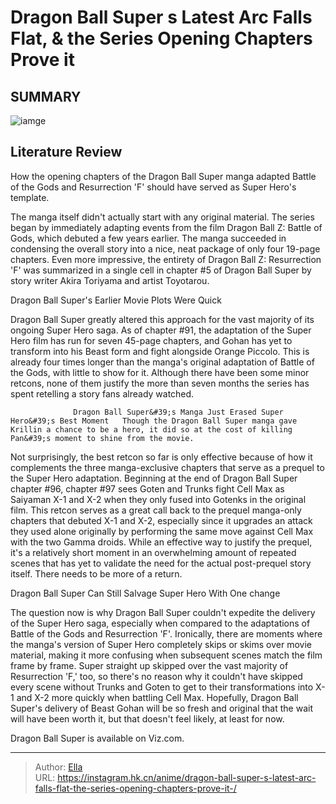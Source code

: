 # Dragon Ball Super s Latest Arc Falls Flat, &amp; the Series  Opening Chapters Prove it 


## SUMMARY 

![iamge](https://static1.srcdn.com/wordpress/wp-content/uploads/2023/09/resurrection-f-movie-poster.jpg)

## Literature Review

How the opening chapters of the Dragon Ball Super manga adapted Battle of the Gods and Resurrection &#39;F&#39; should have served as Super Hero&#39;s template.





The manga itself didn&#39;t actually start with any original material. The series began by immediately adapting events from the film Dragon Ball Z: Battle of Gods, which debuted a few years earlier. The manga succeeded in condensing the overall story into a nice, neat package of only four 19-page chapters. Even more impressive, the entirety of Dragon Ball Z: Resurrection &#39;F&#39; was summarized in a single cell in chapter #5 of Dragon Ball Super by story writer Akira Toriyama and artist Toyotarou.





 Dragon Ball Super&#39;s Earlier Movie Plots Were Quick 
          

Dragon Ball Super greatly altered this approach for the vast majority of its ongoing Super Hero saga. As of chapter #91, the adaptation of the Super Hero film has run for seven 45-page chapters, and Gohan has yet to transform into his Beast form and fight alongside Orange Piccolo. This is already four times longer than the manga&#39;s original adaptation of Battle of the Gods, with little to show for it. Although there have been some minor retcons, none of them justify the more than seven months the series has spent retelling a story fans already watched.

                  Dragon Ball Super&#39;s Manga Just Erased Super Hero&#39;s Best Moment   Though the Dragon Ball Super manga gave Krillin a chance to be a hero, it did so at the cost of killing Pan&#39;s moment to shine from the movie.   




Not surprisingly, the best retcon so far is only effective because of how it complements the three manga-exclusive chapters that serve as a prequel to the Super Hero adaptation. Beginning at the end of Dragon Ball Super chapter #96, chapter #97 sees Goten and Trunks fight Cell Max as Saiyaman X-1 and X-2 when they only fused into Gotenks in the original film. This retcon serves as a great call back to the prequel manga-only chapters that debuted X-1 and X-2, especially since it upgrades an attack they used alone originally by performing the same move against Cell Max with the two Gamma droids. While an effective way to justify the prequel, it&#39;s a relatively short moment in an overwhelming amount of repeated scenes that has yet to validate the need for the actual post-prequel story itself. There needs to be more of a return.



 Dragon Ball Super Can Still Salvage Super Hero With One change 
          




The question now is why Dragon Ball Super couldn&#39;t expedite the delivery of the Super Hero saga, especially when compared to the adaptations of Battle of the Gods and Resurrection &#39;F&#39;. Ironically, there are moments where the manga&#39;s version of Super Hero completely skips or skims over movie material, making it more confusing when subsequent scenes match the film frame by frame. Super straight up skipped over the vast majority of Resurrection &#39;F,&#39; too, so there&#39;s no reason why it couldn&#39;t have skipped every scene without Trunks and Goten to get to their transformations into X-1 and X-2 more quickly when battling Cell Max. Hopefully, Dragon Ball Super&#39;s delivery of Beast Gohan will be so fresh and original that the wait will have been worth it, but that doesn&#39;t feel likely, at least for now.

Dragon Ball Super is available on Viz.com.



---

> Author: [Ella](https://instagram.hk.cn/)  
> URL: https://instagram.hk.cn/anime/dragon-ball-super-s-latest-arc-falls-flat-the-series-opening-chapters-prove-it-/  

